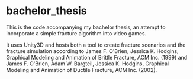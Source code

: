 # bachelor_thesis
This is the code accompanying my bachelor thesis, an attempt to incorporate a simple fracture algorithm into video games.

It uses Unity3D and hosts both a tool to create fracture scenarios and the fracture simulation according to James F. O'Brien, Jessica K. Hodgins, Graphical Modeling and Animation of
Brittle Fracture, ACM Inc. (1999) and James F. O'Brien, Adam W. Bargteil, Jessica K. Hodgins, Graphical Modeling and Animation of Ductile Fracture, ACM Inc. (2002).
